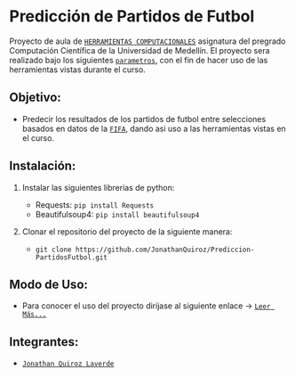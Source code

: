 # Predicción de Partidos de Futbol

Proyecto de aula de [`HERRAMIENTAS COMPUTACIONALES`](https://github.com/cosmoscalibur/herramientas_computacionales) asignatura del pregrado Computación Científica de la Universidad de Medellín. El proyecto sera realizado bajo los siguientes [`parametros`](https://github.com/cosmoscalibur/herramientas_computacionales/tree/master/Proyecto), con el fin de hacer uso de las herramientas vistas durante el curso.


## Objetivo:

- Predecir los resultados de los partidos de futbol entre selecciones basados en datos de la [`FIFA`](http://es.fifa.com/index.html), dando asi uso a las herramientas vistas en el curso.

## Instalación:

1. Instalar las siguientes librerias de python:
    - Requests: `pip install Requests`
    - Beautifulsoup4: `pip install beautifulsoup4`
    
    

1. Clonar el repositorio del proyecto de la siguiente manera:
    - `git clone https://github.com/JonathanQuiroz/Prediccion-PartidosFutbol.git`
    

## Modo de Uso:

- Para conocer el uso del proyecto dirijase al siguiente enlace -> [`Leer Más...`]()

## Integrantes:

- [`Jonathan Quiroz Laverde`](https://github.com/JonathanQuiroz)
